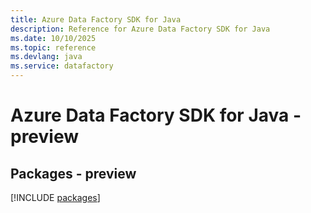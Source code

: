```yaml
---
title: Azure Data Factory SDK for Java
description: Reference for Azure Data Factory SDK for Java
ms.date: 10/10/2025
ms.topic: reference
ms.devlang: java
ms.service: datafactory
---
```

# Azure Data Factory SDK for Java - preview
## Packages - preview
[!INCLUDE [packages](data-factory-index.md)]